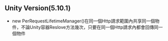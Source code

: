 ## Unity Version(5.10.1)

* new PerRequestLifetimeManager()在同一個Http請求範圍內共享同一個物件，不論Unity容器Reslove方法幾次，只要在同一個Http請求內都會回傳同一個物件

